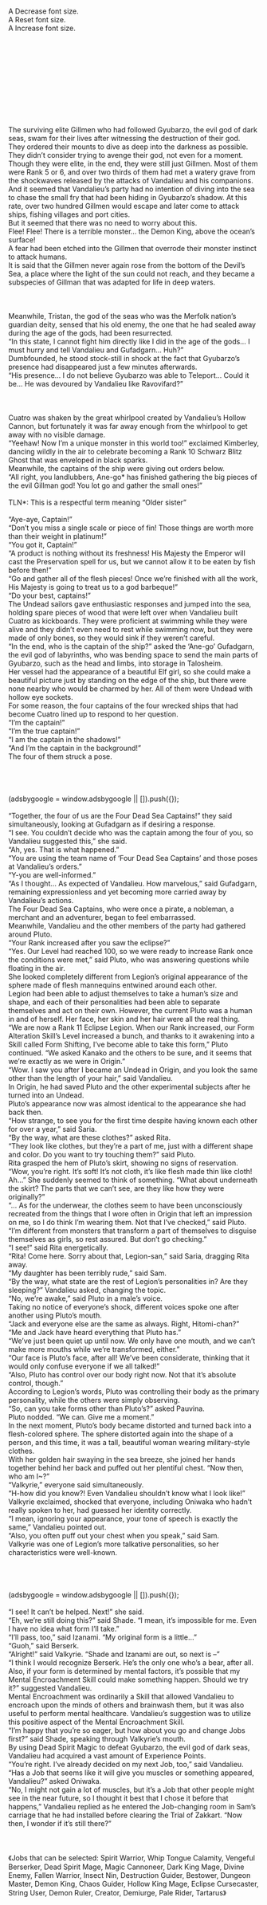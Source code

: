 <br/>
<br/>
<br/>
<br/>
<br/>
<br/>
<br/>
A Decrease font size.<br/>
A Reset font size.<br/>
A Increase font size.<br/>
<br/>
<br/>
<br/>
<br/>
<br/>
<br/>
<br/>
<br/>
<br/>
<br/>
<br/>
The surviving elite Gillmen who had followed Gyubarzo, the evil god of dark seas, swam for their lives after witnessing the destruction of their god.<br/>
They ordered their mounts to dive as deep into the darkness as possible. They didn’t consider trying to avenge their god, not even for a moment.<br/>
Though they were elite, in the end, they were still just Gillmen. Most of them were Rank 5 or 6, and over two thirds of them had met a watery grave from the shockwaves released by the attacks of Vandalieu and his companions.<br/>
And it seemed that Vandalieu’s party had no intention of diving into the sea to chase the small fry that had been hiding in Gyubarzo’s shadow. At this rate, over two hundred Gillmen would escape and later come to attack ships, fishing villages and port cities.<br/>
But it seemed that there was no need to worry about this.<br/>
Flee! Flee! There is a terrible monster… the Demon King, above the ocean’s surface!<br/>
A fear had been etched into the Gillmen that overrode their monster instinct to attack humans.<br/>
It is said that the Gillmen never again rose from the bottom of the Devil’s Sea, a place where the light of the sun could not reach, and they became a subspecies of Gillman that was adapted for life in deep waters.<br/>
 <br/>
 <br/>
 <br/>
Meanwhile, Tristan, the god of the seas who was the Merfolk nation’s guardian deity, sensed that his old enemy, the one that he had sealed away during the age of the gods, had been resurrected.<br/>
“In this state, I cannot fight him directly like I did in the age of the gods… I must hurry and tell Vandalieu and Gufadgarn… Huh?”<br/>
Dumbfounded, he stood stock-still in shock at the fact that Gyubarzo’s presence had disappeared just a few minutes afterwards.<br/>
“His presence… I do not believe Gyubarzo was able to Teleport… Could it be… He was devoured by Vandalieu like Ravovifard?”<br/>
 <br/>
 <br/>
 <br/>
Cuatro was shaken by the great whirlpool created by Vandalieu’s Hollow Cannon, but fortunately it was far away enough from the whirlpool to get away with no visible damage.<br/>
“Yeehaw! Now I’m a unique monster in this world too!” exclaimed Kimberley, dancing wildly in the air to celebrate becoming a Rank 10 Schwarz Blitz Ghost that was enveloped in black sparks.<br/>
Meanwhile, the captains of the ship were giving out orders below.<br/>
“All right, you landlubbers, Ane-go* has finished gathering the big pieces of the evil Gillman god! You lot go and gather the small ones!”<br/>
<br/>
TLN*: This is a respectful term meaning “Older sister”<br/>
<br/>
“Aye-aye, Captain!”<br/>
“Don’t you miss a single scale or piece of fin! Those things are worth more than their weight in platinum!”<br/>
“You got it, Captain!”<br/>
“A product is nothing without its freshness! His Majesty the Emperor will cast the Preservation spell for us, but we cannot allow it to be eaten by fish before then!”<br/>
“Go and gather all of the flesh pieces! Once we’re finished with all the work, His Majesty is going to treat us to a god barbeque!”<br/>
“Do your best, captains!”<br/>
The Undead sailors gave enthusiastic responses and jumped into the sea, holding spare pieces of wood that were left over when Vandalieu built Cuatro as kickboards. They were proficient at swimming while they were alive and they didn’t even need to rest while swimming now, but they were made of only bones, so they would sink if they weren’t careful.<br/>
“In the end, who is the captain of the ship?” asked the ‘Ane-go’ Gufadgarn, the evil god of labyrinths, who was bending space to send the main parts of Gyubarzo, such as the head and limbs, into storage in Talosheim.<br/>
Her vessel had the appearance of a beautiful Elf girl, so she could make a beautiful picture just by standing on the edge of the ship, but there were none nearby who would be charmed by her. All of them were Undead with hollow eye sockets.<br/>
For some reason, the four captains of the four wrecked ships that had become Cuatro lined up to respond to her question.<br/>
“I’m the captain!”<br/>
“I’m the true captain!”<br/>
“I am the captain in the shadows!”<br/>
“And I’m the captain in the background!”<br/>
The four of them struck a pose.<br/>
<br/>
<br/>
<br/>
<br/>
(adsbygoogle = window.adsbygoogle || []).push({});<br/>
<br/>
“Together, the four of us are the Four Dead Sea Captains!” they said simultaneously, looking at Gufadgarn as if desiring a response.<br/>
“I see. You couldn’t decide who was the captain among the four of you, so Vandalieu suggested this,” she said.<br/>
“Ah, yes. That is what happened.”<br/>
“You are using the team name of ‘Four Dead Sea Captains’ and those poses at Vandalieu’s orders.”<br/>
“Y-you are well-informed.”<br/>
“As I thought… As expected of Vandalieu. How marvelous,” said Gufadgarn, remaining expressionless and yet becoming more carried away by Vandalieu’s actions.<br/>
The Four Dead Sea Captains, who were once a pirate, a nobleman, a merchant and an adventurer, began to feel embarrassed.<br/>
Meanwhile, Vandalieu and the other members of the party had gathered around Pluto.<br/>
“Your Rank increased after you saw the eclipse?”<br/>
“Yes. Our Level had reached 100, so we were ready to increase Rank once the conditions were met,” said Pluto, who was answering questions while floating in the air.<br/>
She looked completely different from Legion’s original appearance of the sphere made of flesh mannequins entwined around each other.<br/>
Legion had been able to adjust themselves to take a human’s size and shape, and each of their personalities had been able to separate themselves and act on their own. However, the current Pluto was a human in and of herself. Her face, her skin and her hair were all the real thing.<br/>
“We are now a Rank 11 Eclipse Legion. When our Rank increased, our Form Alteration Skill’s Level increased a bunch, and thanks to it awakening into a Skill called Form Shifting, I’ve become able to take this form,” Pluto continued. “We asked Kanako and the others to be sure, and it seems that we’re exactly as we were in Origin.”<br/>
“Wow. I saw you after I became an Undead in Origin, and you look the same other than the length of your hair,” said Vandalieu.<br/>
In Origin, he had saved Pluto and the other experimental subjects after he turned into an Undead.<br/>
Pluto’s appearance now was almost identical to the appearance she had back then.<br/>
“How strange, to see you for the first time despite having known each other for over a year,” said Saria.<br/>
“By the way, what are these clothes?” asked Rita.<br/>
“They look like clothes, but they’re a part of me, just with a different shape and color. Do you want to try touching them?” said Pluto.<br/>
Rita grasped the hem of Pluto’s skirt, showing no signs of reservation. “Wow, you’re right. It’s soft! It’s not cloth, it’s like flesh made thin like cloth! Ah…” She suddenly seemed to think of something. “What about underneath the skirt? The parts that we can’t see, are they like how they were originally?”<br/>
“… As for the underwear, the clothes seem to have been unconsciously recreated from the things that I wore often in Origin that left an impression on me, so I do think I’m wearing them. Not that I’ve checked,” said Pluto. “I’m different from monsters that transform a part of themselves to disguise themselves as girls, so rest assured. But don’t go checking.”<br/>
“I see!” said Rita energetically.<br/>
“Rita! Come here. Sorry about that, Legion-san,” said Saria, dragging Rita away.<br/>
“My daughter has been terribly rude,” said Sam.<br/>
“By the way, what state are the rest of Legion’s personalities in? Are they sleeping?” Vandalieu asked, changing the topic.<br/>
“No, we’re awake,” said Pluto in a male’s voice.<br/>
Taking no notice of everyone’s shock, different voices spoke one after another using Pluto’s mouth.<br/>
“Jack and everyone else are the same as always. Right, Hitomi-chan?”<br/>
“Me and Jack have heard everything that Pluto has.”<br/>
“We’ve just been quiet up until now. We only have one mouth, and we can’t make more mouths while we’re transformed, either.”<br/>
“Our face is Pluto’s face, after all! We’ve been considerate, thinking that it would only confuse everyone if we all talked!”<br/>
“Also, Pluto has control over our body right now. Not that it’s absolute control, though.”<br/>
According to Legion’s words, Pluto was controlling their body as the primary personality, while the others were simply observing.<br/>
“So, can you take forms other than Pluto’s?” asked Pauvina.<br/>
Pluto nodded. “We can. Give me a moment.”<br/>
In the next moment, Pluto’s body became distorted and turned back into a flesh-colored sphere. The sphere distorted again into the shape of a person, and this time, it was a tall, beautiful woman wearing military-style clothes.<br/>
With her golden hair swaying in the sea breeze, she joined her hands together behind her back and puffed out her plentiful chest. “Now then, who am I~?”<br/>
“Valkyrie,” everyone said simultaneously.<br/>
“H-how did you know?! Even Vandalieu shouldn’t know what I look like!” Valkyrie exclaimed, shocked that everyone, including Oniwaka who hadn’t really spoken to her, had guessed her identity correctly.<br/>
“I mean, ignoring your appearance, your tone of speech is exactly the same,” Vandalieu pointed out.<br/>
“Also, you often puff out your chest when you speak,” said Sam.<br/>
Valkyrie was one of Legion’s more talkative personalities, so her characteristics were well-known.<br/>
<br/>
<br/>
<br/>
<br/>
(adsbygoogle = window.adsbygoogle || []).push({});<br/>
<br/>
“I see! It can’t be helped. Next!” she said.<br/>
“Eh, we’re still doing this?” said Shade. “I mean, it’s impossible for me. Even I have no idea what form I’ll take.”<br/>
“I’ll pass, too,” said Izanami. “My original form is a little…”<br/>
“Guoh,” said Berserk.<br/>
“Alright!” said Valkyrie. “Shade and Izanami are out, so next is –”<br/>
“I think I would recognize Berserk. He’s the only one who’s a bear, after all. Also, if your form is determined by mental factors, it’s possible that my Mental Encroachment Skill could make something happen. Should we try it?” suggested Vandalieu.<br/>
Mental Encroachment was ordinarily a Skill that allowed Vandalieu to encroach upon the minds of others and brainwash them, but it was also useful to perform mental healthcare. Vandalieu’s suggestion was to utilize this positive aspect of the Mental Encroachment Skill.<br/>
“I’m happy that you’re so eager, but how about you go and change Jobs first?” said Shade, speaking through Valkyrie’s mouth.<br/>
By using Dead Spirit Magic to defeat Gyubarzo, the evil god of dark seas, Vandalieu had acquired a vast amount of Experience Points.<br/>
“You’re right. I’ve already decided on my next Job, too,” said Vandalieu.<br/>
“Has a Job that seems like it will give you muscles or something appeared, Vandalieu?” asked Oniwaka.<br/>
“No, I might not gain a lot of muscles, but it’s a Job that other people might see in the near future, so I thought it best that I chose it before that happens,” Vandalieu replied as he entered the Job-changing room in Sam’s carriage that he had installed before clearing the Trial of Zakkart. “Now then, I wonder if it’s still there?”<br/>
 <br/>
 <br/>
 <br/>
《Jobs that can be selected: Spirit Warrior, Whip Tongue Calamity, Vengeful Berserker, Dead Spirit Mage, Magic Cannoneer, Dark King Mage, Divine Enemy, Fallen Warrior, Insect Nin, Destruction Guider, Bestower, Dungeon Master, Demon King, Chaos Guider, Hollow King Mage, Eclipse Cursecaster, String User, Demon Ruler, Creator, Demiurge, Pale Rider, Tartarus》<br/>
 <br/>
 <br/>
 <br/>
Vandalieu nodded as he touched the crystal ball and saw the messages displayed inside his head, and then tilted his head in confusion. “I understand Tartarus being there since it’s a part of Saria and Rita’s race titles, but why Pale Rider? I don’t even have the Mount Skill… Maybe it’s because I transform using the Demon King’s fragments?”<br/>
He remembered hearing the word ‘Tartarus’ in Greek mythology on Earth. He could understand it appearing in his list of available Jobs, as he possessed the divine protection of Earth’s dark gods. He was also Saria and Rita’s master.<br/>
But he couldn’t understand why there was a Job named ‘Pale Rider.’<br/>
… He would likely have recognized it if it were written in kanji as ‘The Fourth Horseman of the Apocalypse’ rather than in katakana, however.<br/>
“Well, in any case, I select Magic Cannoneer as I originally planned.<br/>
 <br/>
 <br/>
 <br/>
《You have changed Jobs to Magic Cannoneer!》<br/>
《The Level of the ‘Throwing’ Skill has increased!》<br/>
《You have acquired the ‘Strengthened Attack Power while activating a Magic Cannon’ Skill!》<br/>
 <br/>
 <br/>
 <br/>
<br/>
Name: Vandalieu Zakkart<br/>
Race: Dhampir (Dark Elf)<br/>
Age: 10 years old<br/>
Title:【Ghoul Emperor】,【Eclipse Emperor】,【Guardian of the Cultivation Villages】,【Holy Son of Vida】,【Scaled Emperor】,【Tentacle Emperor】,【Champion】,【Demon King】,【Oni Emperor】,【Trial Conqueror】,【Transgressor】<br/>
Job: Magic Cannoneer<br/>
Level: 0<br/>
Job history: Death-Attribute Mage, Golem Transmuter, Undead Tamer, Soul Breaker, Venom Fist User, Insect User, Tree Caster, Demon Guider, Archenemy, Zombie Maker, Golem Creator, Corpse Demon Commander, Demon King User, Dark Guider, Labyrinth Creator, Creation Guider, Dark Healer, Disease Demon<br/>
Attributes:<br/>
<br/>
Vitality: 24,530 (Increased by 13,505!)<br/>
Mana: 3,919,413,508 (+1,959,706,754) (Increased by total of 452,612,151!)<br/>
Strength: 2,334 (Increased by 177!)<br/>
Agility: 2,107 (Increased by 300!)<br/>
Stamina: 3,009 (Increased by 460!)<br/>
Intelligence: 5,581 (Increased by 679!)<br/>
<br/>
<br/>
Passive skills:<br/>
<br/>
Superhuman Strength: Level 9 (LEVEL UP!)<br/>
Rapid Regeneration: Level 6 (LEVEL UP!)<br/>
Dark King Magic: Level 4 (LEVEL UP!)<br/>
Status Effect Resistance: Level 10<br/>
Magic Resistance: Level 8 (LEVEL UP!)<br/>
Dark Vision<br/>
Dark Demon Creation Path Enticement: Level 5<br/>
Chant Revocation: Level 7<br/>
Guidance: Dark Demon Creation Path: Level 6<br/>
Automatic Mana Recovery: Level 10<br/>
Strengthen Subordinates: Level 9<br/>
Venom Secretion (Claws, Fangs, Tongue): Level 9<br/>
Enhanced Agility: Level 5<br/>
Body Expansion (Tongue): Level 7<br/>
Strengthened Attack Power while Unarmed: Large<br/>
Enhanced Body Part (Hair, Claws, Tongue, Fangs): Level 8<br/>
Thread Refining: Level 6<br/>
Mana Enlargement: Level 5<br/>
Increased Mana Recovery Rate: Level 5 (LEVEL UP!)<br/>
Strengthened Attack Power while activating a Magic Cannon: Small (NEW!)<br/>
<br/>
<br/>
Active skills:<br/>
<br/>
Bloodwork: Level 4<br/>
Transcend Limits: Level 4 (LEVEL UP!)<br/>
Golem Creation: Level 4<br/>
Hollow King Magic: Level 2 (LEVEL UP!)<br/>
Mana Control: Level 8<br/>
Spirit Form: Level 10<br/>
Cooking: Level 7<br/>
Alchemy: Level 10<br/>
Unarmed Fighting Technique: Level 9<br/>
Multi-cast: Level 9 (LEVEL UP!)<br/>
Long-distance Control: Level 10<br/>
Surgery: Level 8<br/>
Materialization: Level 8<br/>
Coordination: Level 8<br/>
High-speed Thought Processing: Level 10<br/>
Commanding: Level 9<br/>
Thread-reeling: Level 6<br/>
Throwing: Level 7 (LEVEL UP!)<br/>
Scream: Level 5<br/>
Dead Spirit Magic: Level 8 (LEVEL UP!)<br/>
Artillery Technique: Level 9<br/>
Shield Technique: Level 4<br/>
Armor Technique: Level 4<br/>
Group Binding Technique: Level 4<br/>
Surpass Limits: Fragments: Level 4 (LEVEL UP!)<br/>
<br/>
<br/>
Unique skills:<br/>
<br/>
God Devourer: Level 4 (LEVEL UP!)<br/>
Deformed Soul<br/>
Mental Encroachment: Level 8<br/>
Labyrinth Creation: Level 1<br/>
Demon King Fusion: Level 10<br/>
Abyss: Level 5<br/>
Divine Enemy<br/>
Soul Devour: Level 4 (LEVEL UP!)<br/>
Vida’s Divine Protection<br/>
Earth’s Dark Gods’ Divine Protection<br/>
Group Thought Processing: Level 1<br/>
<br/>
<br/>
Demon King fragments:<br/>
<br/>
Blood<br/>
Horns<br/>
Suckers<br/>
Ink Sacs<br/>
Carapace<br/>
Scent glands<br/>
Luminescent organs<br/>
Blubber<br/>
Jaws<br/>
Eyeballs<br/>
Proboscis<br/>
Fur<br/>
Exoskeleton<br/>
Jointed legs<br/>
Antenna<br/>
Claws<br/>
<br/>
<br/>
Curses<br/>
<br/>
Experience gained in previous life not carried over<br/>
Cannot learn existing jobs<br/>
Unable to gain experience independently<br/>
<br/>
<br/>
<br/>
 <br/>
 <br/>
 <br/>
He had recently asked Kanako and her companions to conduct performance tests on the matchlock firearms, and they were now trying to create fireworks from gunpowder. Even if this wasn’t the case, Murakami and the other reincarnated individuals were still out there, so it was possible that they would begin using firearms as weapons and acquire the Magic Cannoneer Job first.<br/>
If that happened, it was possible that Vandalieu would become unable to acquire the Magic Cannoneer Job due to the ‘Cannot learn existing Jobs’ curse that he had. Thus, he had decided to acquire the Job before that happened.<br/>
“There are a bunch of other Jobs available, but just in case,” Vandalieu said to himself, still unsure about how this new Job felt.<br/>
His ‘Artillery Technique’ Skill hadn’t leveled up, and it was strange that his ‘Throwing’ Skill had leveled up for some reason, but he had acquired the ‘Strengthened Attack Power while activating a Magic Cannon’ Skill, and he was likely the first person in this world to do so.<br/>
It likely increased the attack power while using a magical cannon using a cannon barrel and projectiles made of the Demon King’s fragments rather than using a regular gun or cannon.<br/>
“Could it be that you can’t become a Magic Cannoneer by using ordinary firearms? If that’s the case, doesn’t that mean there was no need to choose this Job?” Vandalieu murmured, this possibility arising in the back of his mind.<br/>
However, this was something that he had only learned after acquiring the Job. He left the Job-changing room, telling himself there was no use in judging his decisions based on the results.<br/>
 <br/>
 <br/>
 <br/>
 <br/>
And so Cuatro crossed the Devil’s Sea that surrounded the southern region of the continent, its oars driving it towards the Dark Continent where Zantark awaited Vandalieu and his companions. They spent the time playing Legion’s “Who am I?” game and conducting cosmetic treatment (?) for Shade and Izanami.<br/>
In Origin, Shade had been a life-form consisting of only a mind that possessed corpses, and Izanami had a body covered in tumors; she didn’t know what her own face looked like. Even with the Form Shifting Skill, they were unable to take a normal form.<br/>
Izanami took the form that she had in her previous life, and Shade took the shape of a human-shaped mass of flesh despite activating the Skill.<br/>
Vandalieu tried using the Mental Encroachment Skill to revive their memories of their own appearance before they were experimented on, while leaving their negative and sad memories forgotten.<br/>
This succeeded easily for Izanami, but Vandalieu learned that Shade had been experimented on since he was a baby, so he possessed almost no memory of his own appearance at all.<br/>
“So, should we set your appearance as the most impressionable among the bodies you possessed?” Vandalieu suggested.<br/>
“That would probably be the ‘Oracle’ Endou Kouya, so maybe not. I wonder if I could acknowledge an appearance that I imagine as my own appearance,” said Shade.<br/>
“I think that’s possible.”<br/>
“Then I think it would be convenient if I had this form.”<br/>
And so, Vandalieu changed Shade’s appearance to one that he wanted.<br/>
Shade’s appearance was that of someone in their early teenage years, reflecting his mental age, and it was a gender-neutral appearance that couldn’t be said to be that of a boy or a girl. He had good facial features, but there were no real characteristics that could be called special, so his features could only really be described as “good.” In other words, it was an average face.<br/>
It could also be described as the face of a background character.<br/>
“Being under disguise with this appearance would be fun. I don’t know if there will be any need for us to be under disguise in the future, but it wouldn’t hurt to have one appearance that could be used for it,” Shade said.<br/>
It was a choice that could be expected from Shade, who was not particularly obsessed with the appearance of his body despite being interested in experiencing eating and sleeping now after going so long without a body.<br/>
And so, February came. As March approached, the strange-looking form of the Dark Continent became visible from Cuatro’s deck.<br/>
 <br/>
 <br/>
 <br/>
 <br/>
“A month and a half of traveling on while Teleporting back and forth from Talosheim. It was faster than I expected,” said Vandalieu.<br/>
Cuatro had arrived at the Dark Continent considerably earlier than the ship of the Storm of Tyranny, which had departed the harbors of the marine nation of Galahad.<br/>
The large reasons behind this were the sea chart that had been given to them, even though it was simplified, and the fact that the oars had been rowing continuously with Leo pulling Cuatro forward.<br/>
“But you were quite late, weren’t you, Owner?” said the former pirate ship captain.<br/>
“There was quite a lot of paperwork today,” said Vandalieu.<br/>
He was making day-trips back and forth from the ship, so naturally, he was still doing his work as the emperor of Talosheim.<br/>
“But the Dark Continent… it’s quite the strange place,” Vandalieu remarked.<br/>
“The entire continent and the ocean around it are one big Devil’s Nest. It would be stranger if it looked normal, Master,” said Luciliano, who was animatedly taking notes.<br/>
He had arrived via Teleportation with Vandalieu this morning, wanting to see the Dark Continent that, like the Boundary Mountain Range, was unexplored territory for humans.<br/>
The scene before him was enough to make one feel dizzy from how strange it was, even from looking at it from the distance.<br/>
On the right side of Cuatro’s deck was an icy sea with drift ice floating on its poisonous-looking, purple surface, while the sea on the left side was boiling and bubbling.<br/>
The continent beyond this sea had sandy dunes with Sand Worms swimming through the sand, grasslands with seven-colored grass that writhed unnaturally, and fiery forest overgrown with trees whose leaves were constantly burning.<br/>
The region within the Boundary Mountain Range was like a mosaic of different Devil’s Nests jumbled together, but it did not have strangely-altered lands like this. The Dark Continent looked as if the floors of a Dungeon had somehow escaped outside to form a continent.<br/>
“Though both are unexplored lands to humans, I think that the Dark Continent is far more dangerous than the region inside the Boundary Mountain Range. Normal humans could never have enough lives to survive trying to survey it,” said Vandalieu.<br/>
“Yeah. Even though the region inside the Boundary Mountain Range is unexplored to humans, we and the rest of the people live there,” said Oniwaka.<br/>
The Devil’s Nests inside the Boundary Mountain Range had countless dangerous monsters, but the environments themselves were not particularly dangerous. They were not pleasant, but it was possible to travel through them if sufficiently well-prepared.<br/>
But the Dark Continent had multiple environments that were as different from each other as the floors of the Trial of Zakkart. And unlike Dungeons, it was unlikely that there would be any safe zones.<br/>
“It’s amazing that the founders of our races live here. And the adventurer called Schneider who found Zantark and Farmaun Gold on the Dark Continent… There’s no doubt that he has a lot of muscle,” Oniwaka continued.<br/>
“Yes. Dalton is still the only member that I’ve met directly, but he had wonderful muscles,” said Vandalieu.<br/>
“If you’re saying that, Vandalieu, then he must have good muscles that are trained both for appearance and practical use. But I’m more interested in the legendary Pure-breed Vampire, Zorcodrio-sama… If you ever meet him, could you get his autograph for me as well?” said Oniwaka.<br/>
“Of course. I hope we can meet Zorcodrio-sama soon,” Vandalieu replied.<br/>
Zorcodrio was a Pure-breed Vampire who had already possessed muscles that covered his body like armor for over a hundred thousand years. He had acquired the Muscle Technique Skill that allowed him to use his muscles not only as weapons, but to generate electricity as well. In a way, he was a legendary figure inside the Boundary Mountain Range.<br/>
To Vandalieu and Oniwaka, who admired muscles, he was like a superstar.<br/>
“No, I don’t think one could reach the Dark Continent and survive on it with muscles alone…” Luciliano muttered. “Gufadgarn, do you know anything about this continent?”<br/>
Gufadgarn thought for a moment. “My knowledge does not include an accurate history of it. However, I can offer my conjectures.”<br/>
“That would be plenty,” said Luciliano.<br/>
“I believe that this is the second continent that the Demon King Guduranis intended to invade after the continent that he used as his base. Thus, it became the battlefield upon which the gods of this world fought against the Demon King’s army… It is thought that the flesh and blood of the gods and the evil gods raining upon the land and polluting it with dense Mana is the primary reason that the Dark Continent is in the state that it is in today,” Gufadgarn explained.<br/>
There were also other causes of the Dark Continent’s pollution that Gufadgarn suspected. Alda and Vida had not possessed the resources to purify the continent after the battle with the Demon King ended, forcing them to simply abandon it. As a result, remnants of the Demon King’s army such as Ravovifard, the evil god of release, had settled in on this land. Even Zantark isolating himself here after fusing with evil gods had likely contributed to the Dark Continent becoming a Devil’s Nest.<br/>
With that said, Zantark isolating himself and the members of Vida’s races he had brought with him culling the monsters had likely prevented the Devil’s Nest spreading beyond the seas around the Dark Continent.<br/>
“Vandalieu, it seems that Kanako and the others have finished setting up,” said Legion’s Pluto, calling out to Vandalieu, who was still tripped out by the Dark Continent.<br/>
Activating and maintaining the Form Shift Skill didn’t have anything like a Mana Cost, but long periods of time caused stress. It apparently tired Legion, similar to wearing overly-formal clothes.<br/>
Also… They seemed to have become too accustomed to their mass-of-flesh form and forgotten how to walk like humans.<br/>
“You say setting up, but it’s not really all that much work,” said Kanako.<br/>
“We just need Doug to hold the firework sphere,” said Melissa.<br/>
On Cuatro’s deck, a little separated from them, was Doug. He was holding a sphere about the size of a cannonball… the firework that they had created.<br/>
“You guys… This is more difficult than it looks, you know. I’m not Vandalieu,” said Doug.<br/>
“We know that,” said Kanako. “So, what are we going to do? I think the sun is going to set soon, so should we wait until it gets dark?”<br/>
“Oi! Shouldn’t you check that before making me prepare?!” Doug demanded.<br/>
“It’s fine, isn’t it? You have some nice back muscles despite your young age, after all,” said Kanako.<br/>
“What kind of reason is that?!” Doug shouted as Vandalieu and Oniwaka stared at his “promising” back muscles.<br/>
It seemed that his lean, flexible, impressive body had been acknowledged by the muscle admirers.<br/>
“If you don’t want to be looked at, you could have put some proper clothes on,” said Melissa, pointing out the fact that it was Doug’s own fault for being in an almost half-naked state.<br/>
“Well, we’re on the southern seas, so I can understand being hot when we’re not going into the icy sea Devil’s Nest,” said Kanako; even she and Melissa were dressed in considerably thin clothes.<br/>
However, Vandalieu decided that they couldn’t stand around enjoying Doug’s muscles forever. “No, let’s fire it now,” he said, looking up at the sky. “There’s still that burning forest, so it might not be that visible even after it turns dark. I’m sure they’ll notice us if it makes some loud noises, though.”<br/>
“Alright,” said Doug. “Let’s get things started right away, then! Hecatoncheir!”<br/>
He lit the fuse of the firework with magic, threw them directly above him and used Hecatoncheir to send it flying even higher, straight up into the sky.<br/>
A few seconds later, the firework exploded about five hundred meters up with a bang, scattering red sparks into the air.<br/>
“So this is a firework… yet another of Zakkart’s wishes have come true,” murmured Gufadgarn, emotional tears running down her expressionless face. “This is magnificent, Doug, Kanako, Melissa.”<br/>
“Technically, it’s a little different from a firework, though,” said Doug, stretching his shoulders.<br/>
The three of them had succeeded in creating a firework that scattered sparks into the air when detonated, but… they had been unable to prepare the gunpowder needed to send the firework into the air.<br/>
If lit, it would simply explode on the ground’s surface. In other words, they had technically only created a bomb that exploded in a pretty way. They had seen TV programs and such that described how fireworks were made, and they had gained a rough knowledge of how to build and dismantle bombs when they were in the army.<br/>
However, what they had learned was really only rough knowledge. They had no experience in actually making bombs.<br/>
After they joined the Eighth Guidance, the weapons and ammunition they had used were black market items and ready-made goods that they had seized. In fact, Baba Yaga possessed the ability to combust and explode dead organic matter, so she had been in charge of explosive work, not Kanako’s group.<br/>
It was also possible that there was some kind of problem being caused by the fact that they were using a mixture of knowledge from Earth and Origin to create fireworks in Lambda.<br/>
Regardless of the cause, they were unable to create proper fireworks at this stage, so they were dependent on Doug’s Hecatoncheir telekinesis ability.<br/>
“Well, I suppose we’ve managed to send a signal? If it doesn’t work, someone else do the next one. It’s pretty tiring to throw these things straight upwards and sending them that high,” said Doug.<br/>
“Juoh, now that I think about it, perhaps Leo’s howl would be loud enough?” suggested Bone Man.<br/>
“I think that is quite the good idea, Bone Man, except that it might simply be mistaken for a monster’s howl and ignored,” said Luciliano.<br/>
“Well, let’s wait and see first, and try again if there’s no response,” said Vandalieu. “We might attract some monsters, but let’s try making a sign in the night sky with the Demon King’s luminescent organs next.”<br/>
As they discussed how they should send a signal to Zantark and Farmaun Gold who were somewhere on the Dark Continent to let them know that they were here, the sky gradually grew darker.<br/>
Just as the sun sank, a dim moon appeared in the sky and Vandalieu and his companions were considering sending another firework, a part of the burning forest suddenly split apart.<br/>
Between the burning trees was a female Colossus clad in ancient-looking armor, a bow in her hand.<br/>
 <br/>
 <br/>
 <br/>
 <br/>
Job explanation:<br/>
Disease Demon<br/>
Rather than being a Job specialized for handling diseases, this is a Job for a person who is able to create pathogens inside their own body and can transform into a pathogen himself. However, one cannot acquire the Job without knowing of the existence of bacteria and viruses.<br/>
As for Attribute Values, it provides little bonuses to Strength, but provides large bonuses to Vitality, Intelligence and Stamina. It provides bonuses to leveling up the Long-distance Control Skill, and if the Job is acquired when this Skill is already at a high Level, it is possible that it awakens into a new Skill.<br/>
 <br/>
 <br/>
 <br/>
<br/>
Name: Legion<br/>
Age: 1<br/>
Title: Holy Flesh-wife<br/>
Rank: 11<br/>
Race: Eclipse Legion<br/>
Level: 0<br/>
Job: Mass Caster<br/>
Job level: 21<br/>
Job history: Apprentice Mage, Mage, Apprentice Warrior, Warrior, Meat Sphere Warrior, Enormous Meat Sphere Warrior, No-Attribute Mage, Flesh Manipulator, Thief, Assassin<br/>
Passive skills:<br/>
<br/>
Mental Corruption: Level 7<br/>
Composite Soul<br/>
Magic Resistance: Level 5 (LEVEL UP!)<br/>
Special Five Senses<br/>
Physical Attack Resistance: Level 8 (LEVEL UP!)<br/>
Form Shift: Level 1 (Awakened from Form Alteration!)<br/>
Super-speed Regeneration: Level 8<br/>
Superhuman Strength: Level 8<br/>
Mana Enlargement: Level 4 (LEVEL UP!)<br/>
Vitality Enlargement: Level 1 (Awakened from Enhanced Vitality!)<br/>
Strengthened Attribute Values: Consumable Meat: Level 7 (LEVEL UP!)<br/>
Fire and Lightning Resistance: Level 4<br/>
<br/>
<br/>
Active skills:<br/>
<br/>
Limited Death-Attribute Magic: Level 10<br/>
Size Alteration: Level 8 (LEVEL UP!)<br/>
Commanding: Level 4<br/>
Surgery: Level 7<br/>
Unarmed Fighting Technique: Level 8<br/>
Dagger Technique: Level 6 (LEVEL UP!)<br/>
Fusion: Level 2<br/>
Charge: Level 9 (LEVEL UP!)<br/>
Chant Revocation: Level 4<br/>
Parallel Thought Processing: Level 10 (LEVEL UP!)<br/>
Long-distance Control: Level 8 (LEVEL UP!)<br/>
No-Attribute Magic: Level 6 (LEVEL UP!)<br/>
Mana Control: Level 6 (LEVEL UP!)<br/>
Surpass Limits: Level 5 (LEVEL UP!)<br/>
High-speed Travel: Level 6<br/>
Strengthened Regeneration: Consumable Meat: Level 6<br/>
Throwing: Level 4 (LEVEL UP!)<br/>
Cooking: Level 1<br/>
Assassination Technique: Level 3 (LEVEL UP!)<br/>
Lockpicking: Level 3 (LEVEL UP!)<br/>
Assassin Combat Technique: Level 2 (LEVEL UP!)<br/>
Silent Steps: Level 2<br/>
Trap: Level 2 (LEVEL UP!)<br/>
Magic Fighting Technique: Level 2 (NEW!)<br/>
<br/>
<br/>
Unique skills:<br/>
<br/>
God of Origin’s Divine Protection<br/>
Zuruwarn’s Divine Protection<br/>
Ricklent’s Divine Protection<br/>
Gazer: Level 5<br/>
Encroachment Fusion: Level 1<br/>
■■■ダ■■’s Divine Protection [Da]<br/>
<br/>
<br/>
<br/>
 <br/>
 <br/>
 <br/>
Race explanation (Written by Luciliano):<br/>
Eclipse Legion<br/>
Legion’s Rank increased after they saw the eclipse. The only change to their appearance is that they have grown a little larger, but the most significant change is their acquisition of the Form Shift Skill, which allows them to transform into the forms that they possessed in their previous lives… So it cannot be said that they have become stronger, but it has become possible for them to infiltrate cities and have enemies let down their guard.<br/>
Currently, they can only choose one personality to transform into at a time, but it can be presumed that as the Skill’s Level increases, it will become possible to have multiple personalities in the forms that they had in their previous lives by using the Long-distance Control Skill at the same time.<br/>
However, they are apparently currently able to transform only a part of their body.<br/>
Incidentally, there are known monsters such as Mimic Slimes that disguise themselves as other organisms.<br/>
The Mass Caster Job is likely a mage-type Job, but… from the Job Title, it is likely a Job that can only be acquired by someone with a body that is a mass of flesh.<br/>
The Mass Caster is a Mage-type Job, which ordinarily provides low bonuses to Vitality, Strength and Stamina, but this Job seems to be an exception; it provides large bonuses to Vitality and Stamina.<br/>
<br/>
Want to support Yoshi's translations? Head over to the Donations Page<br/>
  <br/>
<br/>
<br/>
